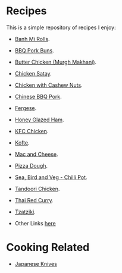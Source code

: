 # Recipes
This is a simple repository of recipes I enjoy:

- [Banh Mi Rolls](bread/banh_mi_rolls/).
- [BBQ Pork Buns](recipes/bbq_pork_buns/).
- [Butter Chicken (Murgh Makhani)](recipes/butter_chicken/).
- [Chicken Satay](recipes/chicken_satay/).
- [Chicken with Cashew Nuts](recipes/chicken_with_cashew_nuts/).
- [Chinese BBQ Pork](recipes/chinese_bbq_pork/).
- [Fergese](recipes/fergese/).
- [Honey Glazed Ham](recipes/honey_glazed_ham/).
- [KFC Chicken](recipes/kfc_chicken/).
- [Kofte](recipes/kofte/).
- [Mac and Cheese](recipes/mac_and_cheese/).
- [Pizza Dough](recipes/pizza_dough/).
- [Sea, Bird and Veg - Chilli Pot](recipes/sea_bird_veg_chilli_pot/).
- [Tandoori Chicken](recipes/tandoori_chicken/).
- [Thai Red Curry](recipes/thai_red_curry/).
- [Tzatziki](recipes/tzatziki/).


- Other Links [here](./links.md)


# Cooking Related

- [Japanese Knives](https://www.mtckitchen.com/knife-styles/)
